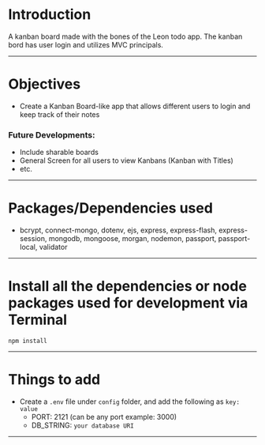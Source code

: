 # Introduction

A kanban board made with the bones of the Leon todo app. The kanban bord has user login and utilizes MVC principals.

---

# Objectives

- Create a Kanban Board-like app that allows different users to login and keep track of their notes

### Future Developments:
- Include sharable boards
- General Screen for all users to view Kanbans (Kanban with Titles)
- etc.

---

# Packages/Dependencies used

 - bcrypt, connect-mongo, dotenv, ejs, express, express-flash, express-session, mongodb, mongoose, morgan, nodemon, passport, passport-local, validator

---

# Install all the dependencies or node packages used for development via Terminal

`npm install`

---

# Things to add

- Create a `.env` file under `config` folder, and add the following as `key: value` 
  - PORT: 2121 (can be any port example: 3000) 
  - DB_STRING: `your database URI` 
 ---




